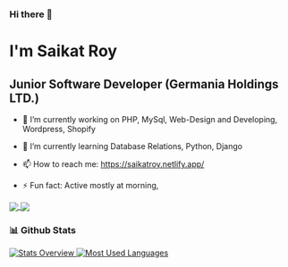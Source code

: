 ### Hi there 👋

# I'm Saikat Roy
## Junior Software Developer (Germania Holdings LTD.)

<!--
**njmsaikat/njmsaikat** is a ✨ _special_ ✨ repository because its `README.md` (this file) appears on your GitHub profile.
Here are some ideas to get you started:
-->


- 🔭 I’m currently working on PHP, MySql, Web-Design and Developing, Wordpress, Shopify

- 🌱 I’m currently learning Database Relations, Python, Django
<!--
- 👯 I’m looking to collaborate on ...
- 🤔 I’m looking for help with ...

- 😄 Pronouns: Soikot Roy

- 💬 Ask me about ...
-->
- 📫 How to reach me: https://saikatroy.netlify.app/


- ⚡ Fun fact: Active mostly at morning,


<a href="https://github-readme-stats.vercel.app/api/top-langs/?username=njmsaikat&layout=compact">
  <img align="center" src="https://github-readme-stats.vercel.app/api/top-langs/?username=njmsaikat&layout=compact" />
</a>

<a href="https://github-readme-stats.vercel.app/api?username=njmsaikat&show_icons=true&theme=radical">
  <img align="center" src="https://github-readme-stats.vercel.app/api?username=njmsaikat&show_icons=true&theme=radical" />
</a>



### 📊 Github Stats
<a href='https://github.com/njmsaikat/github-stats-transparent'>
  
![Stats Overview](https://raw.githubusercontent.com/njmsaikat/github-stats-transparent/output/generated/overview.svg)
![Most Used Languages](https://raw.githubusercontent.com/njmsaikat/github-stats-transparent/output/generated/languages.svg)

</a>
